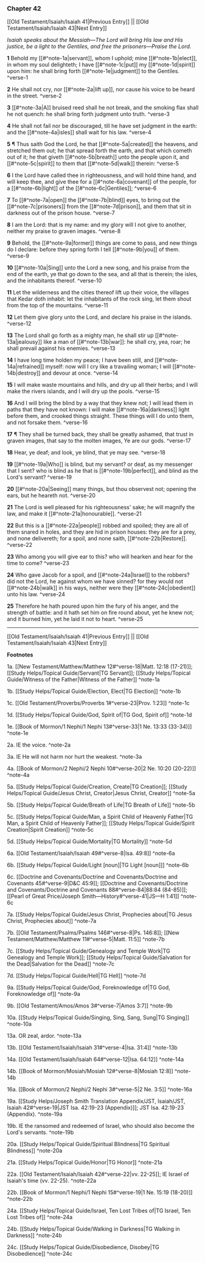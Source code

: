 ### Chapter 42

[[Old Testament/Isaiah/Isaiah 41|Previous Entry]]  ||  [[Old Testament/Isaiah/Isaiah 43|Next Entry]]

*Isaiah speaks about the Messiah—The Lord will bring His law and His justice, be a light to the Gentiles, and free the prisoners—Praise the Lord.*

**1**  Behold my [[#^note-1a|servant]], whom I uphold; mine [[#^note-1b|elect]], in whom my soul delighteth; I have [[#^note-1c|put]] my [[#^note-1d|spirit]] upon him: he shall bring forth [[#^note-1e|judgment]] to the Gentiles. ^verse-1

**2**  He shall not cry, nor [[#^note-2a|lift up]], nor cause his voice to be heard in the street. ^verse-2

**3**  [[#^note-3a|A]] bruised reed shall he not break, and the smoking flax shall he not quench: he shall bring forth judgment unto truth. ^verse-3

**4**  He shall not fail nor be discouraged, till he have set judgment in the earth: and the [[#^note-4a|isles]] shall wait for his law. ^verse-4

**5**  ¶ Thus saith God the Lord, he that [[#^note-5a|created]] the heavens, and stretched them out; he that spread forth the earth, and that which cometh out of it; he that giveth [[#^note-5b|breath]] unto the people upon it, and [[#^note-5c|spirit]] to them that [[#^note-5d|walk]] therein: ^verse-5

**6**  I the Lord have called thee in righteousness, and will hold thine hand, and will keep thee, and give thee for a [[#^note-6a|covenant]] of the people, for a [[#^note-6b|light]] of the [[#^note-6c|Gentiles]]; ^verse-6

**7**  To [[#^note-7a|open]] the [[#^note-7b|blind]] eyes, to bring out the [[#^note-7c|prisoners]] from the [[#^note-7d|prison]], and them that sit in darkness out of the prison house. ^verse-7

**8**  I am the Lord: that is my name: and my glory will I not give to another, neither my praise to graven images. ^verse-8

**9**  Behold, the [[#^note-9a|former]] things are come to pass, and new things do I declare: before they spring forth I tell [[#^note-9b|you]] of them. ^verse-9

**10**  [[#^note-10a|Sing]] unto the Lord a new song, and his praise from the end of the earth, ye that go down to the sea, and all that is therein; the isles, and the inhabitants thereof. ^verse-10

**11**  Let the wilderness and the cities thereof lift up their voice, the villages that Kedar doth inhabit: let the inhabitants of the rock sing, let them shout from the top of the mountains. ^verse-11

**12**  Let them give glory unto the Lord, and declare his praise in the islands. ^verse-12

**13**  The Lord shall go forth as a mighty man, he shall stir up [[#^note-13a|jealousy]] like a man of [[#^note-13b|war]]: he shall cry, yea, roar; he shall prevail against his enemies. ^verse-13

**14**  I have long time holden my peace; I have been still, and [[#^note-14a|refrained]] myself: now will I cry like a travailing woman; I will [[#^note-14b|destroy]] and devour at once. ^verse-14

**15**  I will make waste mountains and hills, and dry up all their herbs; and I will make the rivers islands, and I will dry up the pools. ^verse-15

**16**  And I will bring the blind by a way that they knew not; I will lead them in paths that they have not known: I will make [[#^note-16a|darkness]] light before them, and crooked things straight. These things will I do unto them, and not forsake them. ^verse-16

**17**  ¶ They shall be turned back, they shall be greatly ashamed, that trust in graven images, that say to the molten images, Ye are our gods. ^verse-17

**18**  Hear, ye deaf; and look, ye blind, that ye may see. ^verse-18

**19**  [[#^note-19a|Who]] is blind, but my servant? or deaf, as my messenger that I sent? who is blind as he that is [[#^note-19b|perfect]], and blind as the Lord's servant? ^verse-19

**20**  [[#^note-20a|Seeing]] many things, but thou observest not; opening the ears, but he heareth not. ^verse-20

**21**  The Lord is well pleased for his righteousness' sake; he will magnify the law, and make it [[#^note-21a|honourable]]. ^verse-21

**22**  But this is a [[#^note-22a|people]] robbed and spoiled; they are all of them snared in holes, and they are hid in prison houses: they are for a prey, and none delivereth; for a spoil, and none saith, [[#^note-22b|Restore]]. ^verse-22

**23**  Who among you will give ear to this? who will hearken and hear for the time to come? ^verse-23

**24**  Who gave Jacob for a spoil, and [[#^note-24a|Israel]] to the robbers? did not the Lord, he against whom we have sinned? for they would not [[#^note-24b|walk]] in his ways, neither were they [[#^note-24c|obedient]] unto his law. ^verse-24

**25**  Therefore he hath poured upon him the fury of his anger, and the strength of battle: and it hath set him on fire round about, yet he knew not; and it burned him, yet he laid it not to heart. ^verse-25


---
[[Old Testament/Isaiah/Isaiah 41|Previous Entry]]  ||  [[Old Testament/Isaiah/Isaiah 43|Next Entry]]


**Footnotes**


1a. [[New Testament/Matthew/Matthew 12#^verse-18|Matt. 12:18 (17-21)]]; [[Study Helps/Topical Guide/Servant|TG Servant]]; [[Study Helps/Topical Guide/Witness of the Father|Witness of the Father]] ^note-1a

1b. [[Study Helps/Topical Guide/Election, Elect|TG Election]] ^note-1b

1c. [[Old Testament/Proverbs/Proverbs 1#^verse-23|Prov. 1:23]] ^note-1c

1d. [[Study Helps/Topical Guide/God, Spirit of|TG God, Spirit of]] ^note-1d

1e. [[Book of Mormon/1 Nephi/1 Nephi 13#^verse-33|1 Ne. 13:33 (33-34)]] ^note-1e

2a. IE the voice. ^note-2a

3a. IE He will not harm nor hurt the weakest. ^note-3a

4a. [[Book of Mormon/2 Nephi/2 Nephi 10#^verse-20|2 Ne. 10:20 (20-22)]] ^note-4a

5a. [[Study Helps/Topical Guide/Creation, Create|TG Creation]]; [[Study Helps/Topical Guide/Jesus Christ, Creator|Jesus Christ, Creator]] ^note-5a

5b. [[Study Helps/Topical Guide/Breath of Life|TG Breath of Life]] ^note-5b

5c. [[Study Helps/Topical Guide/Man, a Spirit Child of Heavenly Father|TG Man, a Spirit Child of Heavenly Father]]; [[Study Helps/Topical Guide/Spirit Creation|Spirit Creation]] ^note-5c

5d. [[Study Helps/Topical Guide/Mortality|TG Mortality]] ^note-5d

6a. [[Old Testament/Isaiah/Isaiah 49#^verse-8|Isa. 49:8]] ^note-6a

6b. [[Study Helps/Topical Guide/Light [noun]|TG Light [noun]]] ^note-6b

6c. [[Doctrine and Covenants/Doctrine and Covenants/Doctrine and Covenants 45#^verse-9|D&C 45:9]]; [[Doctrine and Covenants/Doctrine and Covenants/Doctrine and Covenants 88#^verse-84|88:84 (84-85)]]; [[Pearl of Great Price/Joseph Smith—History#^verse-41|JS—H 1:41]] ^note-6c

7a. [[Study Helps/Topical Guide/Jesus Christ, Prophecies about|TG Jesus Christ, Prophecies about]] ^note-7a

7b. [[Old Testament/Psalms/Psalms 146#^verse-8|Ps. 146:8]]; [[New Testament/Matthew/Matthew 11#^verse-5|Matt. 11:5]] ^note-7b

7c. [[Study Helps/Topical Guide/Genealogy and Temple Work|TG Genealogy and Temple Work]]; [[Study Helps/Topical Guide/Salvation for the Dead|Salvation for the Dead]] ^note-7c

7d. [[Study Helps/Topical Guide/Hell|TG Hell]] ^note-7d

9a. [[Study Helps/Topical Guide/God, Foreknowledge of|TG God, Foreknowledge of]] ^note-9a

9b. [[Old Testament/Amos/Amos 3#^verse-7|Amos 3:7]] ^note-9b

10a. [[Study Helps/Topical Guide/Singing, Sing, Sang, Sung|TG Singing]] ^note-10a

13a. OR zeal, ardor. ^note-13a

13b. [[Old Testament/Isaiah/Isaiah 31#^verse-4|Isa. 31:4]] ^note-13b

14a. [[Old Testament/Isaiah/Isaiah 64#^verse-12|Isa. 64:12]] ^note-14a

14b. [[Book of Mormon/Mosiah/Mosiah 12#^verse-8|Mosiah 12:8]] ^note-14b

16a. [[Book of Mormon/2 Nephi/2 Nephi 3#^verse-5|2 Ne. 3:5]] ^note-16a

19a. [[Study Helps/Joseph Smith Translation Appendix/JST, Isaiah/JST, Isaiah 42#^verse-19|JST Isa. 42:19-23 (Appendix)]]; JST Isa. 42:19-23 (Appendix). ^note-19a

19b. IE the ransomed and redeemed of Israel, who should also become the Lord's servants. ^note-19b

20a. [[Study Helps/Topical Guide/Spiritual Blindness|TG Spiritual Blindness]] ^note-20a

21a. [[Study Helps/Topical Guide/Honor|TG Honor]] ^note-21a

22a. [[Old Testament/Isaiah/Isaiah 42#^verse-22|vv. 22-25]]; IE Israel of Isaiah's time (vv. 22-25). ^note-22a

22b. [[Book of Mormon/1 Nephi/1 Nephi 15#^verse-19|1 Ne. 15:19 (18-20)]] ^note-22b

24a. [[Study Helps/Topical Guide/Israel, Ten Lost Tribes of|TG Israel, Ten Lost Tribes of]] ^note-24a

24b. [[Study Helps/Topical Guide/Walking in Darkness|TG Walking in Darkness]] ^note-24b

24c. [[Study Helps/Topical Guide/Disobedience, Disobey|TG Disobedience]] ^note-24c